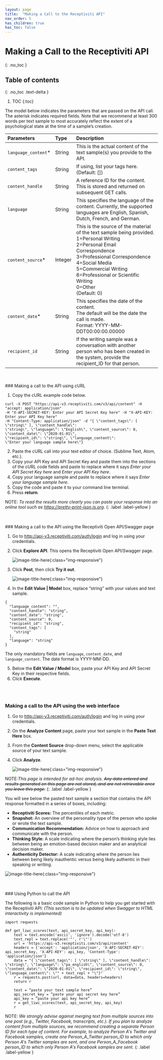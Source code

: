 ```yaml
---
layout: page
title:  "Making a Call to the Receptiviti API"
nav_order: 5
has_children: true
has_toc: false
---
```


# Making a Call to the Receptiviti API
{: .no_toc }

## Table of contents
{: .no_toc .text-delta }

1. TOC
{:toc}

The model below indicates the parameters that are passed on the API call. The asterisk indicates required fields. Note that we recommend at least 300 words per text sample to most accurately reflect the extent of a psychological state at the time of a sample’s creation.

| Parameters        | Type          | Description |
|:-------------|:------------------|:------|
| `language_content`* |String  | This is the actual content of the text sample(s) you provide to the API.  |
| `content_tags` | String | If using, list your tags here. (Default: [])  |
| `content_handle` | String   | A reference ID for the content.<br> This is stored and returned on subsequent GET calls.  |
| `language` |  String     | This specifies the language of the content. Currently, the supported languages are English, Spanish, Dutch, French, and German.|
| `content_source`* |Integer| This is the source of the material of the text sample being provided. <br>1=Personal Writing<br>2=Personal Email Correspondence<br>3=Professional Correspondence<br>4=Social Media<br>5=Commercial Writing<br>6=Professional or Scientific Writing<br>0=Other<br>(Default: 0) |
| `content_date`* |String  | This specifies the date of the content.<br> The default will be the date the call is made.<br> Format: YYYY-MM-DDT00:00:00.00000  |
| `recipient_id` |String  |If the writing sample was a conversation with another<br> person who has been created in the system, provide the recipient_ID for that person.    |

<br>
<br>
### Making a call to the API using cURL

1. Copy the cURL example code below.
```
curl -X POST "https://api-v3.receptiviti.com/v3/api/content" -H "accept: application/json"
-H "X-API-SECRET-KEY: Enter your API Secret Key here" -H "X-API-KEY: Enter your API Key here"
-H "Content-Type: application/json" -d "{ \"content_tags\": [ \"string\" ], \"content_handle\":
\"string\", \"language\": \"English\", \"content_source\": 0, \"content_date\": \"2020-01-01\",
\"recipient_id\": \"string\", \"language_content\":
\"Enter your language sample here\"}
```

2. Paste the cURL call into your text editor of choice. (Sublime Text, Atom, etc.).
3. Copy your API Key and API Secret Key and paste them into the sections of the cURL code fields and paste to replace where it says _Enter your API Secret Key here_ and _Enter your API Key here_.
4. Copy your language sample and paste to replace where it says _Enter your language sample here_.
5. Copy the code and paste it to your command line terminal.
6. Press **return**.

NOTE: _To read the results more clearly you can paste your response into an online tool such as <https://pretty-print-json.js.org>_.
{: .label .label-yellow }

<br>
<br>
### Making a call to the API using the Receptiviti Open API/Swagger page

1. Go to <http://api-v3.receptiviti.com/auth/login> and log in using your credentials.
2. Click **Explore API**. This opens the Receptiviti Open API/Swagger page.

    ![image-title-here](https://lh5.googleusercontent.com/tqyw1ztPs1geaVZoq1vYua7zDiT__6pp1jWVRUEeI7CQAwm7fCVXXXku33emOoce3XHsVQu4niwX9TiIxWJxm8zoxUlp3vbc-p3387odndSoQATn42hSsnKpSjI09w){:class="img-responsive"}

3. Click **Post**, then click **Try it out**.

    ![image-title-here](https://lh6.googleusercontent.com/CUggMD4PB4eDdUpu6wbugs2Ijt6mP3XV97n8BFIqhZ-cqJYnLizDoBt0yBSODafR93kljyJsikYmlAGIHl4Wlj5WGX9ve8AZWiTGJxBz-37X6ICT0TcLgJxuCyGw1g){:class="img-responsive"}
4. In the **Edit Value | Model** box, replace “string” with your values and text sample.
```
{
  "language_content": "",
  "content_handle": "string",
  "content_date": "string",
  "content_source": 0,
  "recipient_id": "string",
  "content_tags": [
    "string"
  ],
  "language": "string"
}
```
The only mandatory fields are `language`, `content_date`, and `language_content`. The date format is YYYY-MM-DD.

5. Below the **Edit Value / Model** box, paste your API Key and API Secret Key in their respective fields.
6. Click **Execute**.
<br>
<br>

### Making a call to the API using the web interface

1. Go to <http://api-v3.receptiviti.com/auth/login> and log in using your credentials.
2. On the **Analyze Content** page, paste your text sample in the **Paste Text Here** box.  
3. From the **Content Source** drop-down menu, select the applicable source of your text sample.
4. Click **Analyze**.

    ![image-title-here](https://lh5.googleusercontent.com/0msDZjyou6pXfEIazyrtBxKwjfN0kUEH6iByfEEe4iQ9cAeCaZeNXmeWkwQLFV6YfXUcqkiXQtFFM02_XX0x1nj9Y7YOZuzvv7iK0scKxWvZAhZn_sU5dy57b2BJrQ){:class="img-responsive"}


NOTE:_This page is intended for ad-hoc analysis. ~~Any data entered and results generated on this page are not stored, and are not retrievable once you leave this page.~~_
{: .label .label-yellow }

You will see below the pasted text sample a section that contains the API response formatted in a series of boxes, including:
* **Receptiviti Scores:** The percentiles of each metric.
* **Snapshot:** An overview of the personality type of the person who spoke or wrote the text sample.
* **Communication Recommendation:** Advice on how to approach and communicate with the person.
* **Thinking Style:** A scale indicating where the person’s thinking style lies between being an emotion-based decision maker and an analytical decision maker.
* **Authenticity Detector:** A scale indicating where the person lies between being likely inauthentic versus being likely authentic in their speaking or writing.

![image-title-here](https://lh4.googleusercontent.com/mZm3ZC8sjQPrAxpZWD8QPlPivNpNqh-2Robw4vnMg1K2Er8gxhxujq4199VIDewOBpDYiDz4QmRxGqTcaqPn6JMYvRxIbspU-cnqSerdINixDElpyGejaz0x-mvS5A){:class="img-responsive"}

<br>
<br>
### Using Python to call the API

The following is a basic code sample in Python to help you get started with the Receptiviti API: _(This section is to be updated when Swagger to HTML interactivity is implemented)_

```
import requests

def get_liwc_scores(text, api_secret_key, api_key):
    text = text.encode('ascii', 'ignore').decode('utf-8')
    text_repl = text.replace('"', r'\"')
    url = 'https://api-v3.receptiviti.com/v3/api/content'
    headers = {'accept': 'application/json', 'X-API-SECRET-KEY': api_secret_key, 'X-API-KEY': api_key, 'Content-Type': 'application/json'}
    data = "{ \"content_tags\": [ \"string\" ], \"content_handle\": \"string\", \"language\": \"pa_english\", \"content_source\": 0, \"content_date\": \"2020-01-01\", \"recipient_id\": \"string\", \"language_content\": \"" + text_repl + "\"}"
    r = requests.post(url, data=data, headers=headers)
    return r

    text = “paste your text sample here”
    api_secret_key = “paste your api secret key here”
    api_key = “paste your api key here”
    r = get_liwc_scores(text, api_secret_key, api_key)
    r
```

NOTE: _We strongly advise against merging text from multiple sources into one post (e.g., Twitter, Facebook, transcripts, etc.). If you plan to analyze content from multiple sources, we recommend creating a separate Person ID for each type of content. For example, to analyze Person A's Twitter and Facebook samples, create one Person_A_Twitter person_ID to which only Person A's Twitter samples are sent, and one Person_A_Facebook person_ID to which only Person A's Facebook samples are sent._
{: .label .label-yellow }
